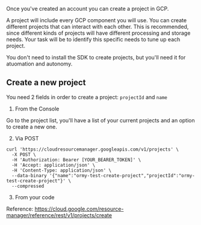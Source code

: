 Once you've created an account you can create a project in GCP.

A project will include every GCP component you will use. You can create different projects that can interact with each other.
This is recommended, since different kinds of projects will have different processing and storage needs. Your task will be to identify this specific needs to tune up each project.

You don't need to install the SDK to create projects, but you'll need it for atuomation and autonomy.

## Create a new project

You need 2 fields in order to create a project: `projectId` and `name`

1. From the Console

Go to the project list, you'll have a list of your current projects and an option to create a new one.

2. Via POST
```
curl 'https://cloudresourcemanager.googleapis.com/v1/projects' \
  -X POST \
  -H 'Authorization: Bearer [YOUR_BEARER_TOKEN]' \
  -H 'Accept: application/json' \
  -H 'Content-Type: application/json' \
  --data-binary '{"name":"ormy-test-create-project","projectId":"ormy-test-create-project"}' \
  --compressed
```
 3. From your code

 Reference: https://cloud.google.com/resource-manager/reference/rest/v1/projects/create